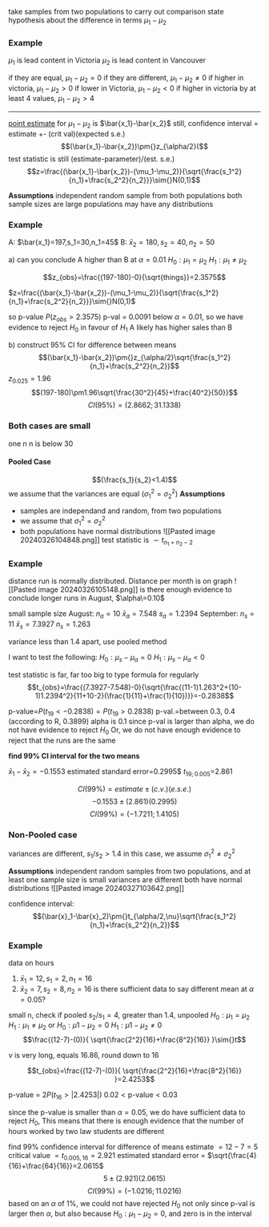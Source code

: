 take samples from two populations to carry out comparison
state hypothesis about the difference in terms $\mu_1-\mu_2$

### Example
$\mu_1$ is lead content in Victoria
$\mu_2$ is lead content in Vancouver

if they are equal, $\mu_1-\mu_2=0$
if they are different, $\mu_1-\mu_2\neq0$
if higher in victoria, $\mu_1-\mu_2\gt0$
if lower in Victoria, $\mu_1-\mu_2\lt0$
if higher in victoria by at least 4 values, $\mu_1-\mu_2>4$
___

[point estimate](Estimating%20Proportions) for $\mu_1-\mu_2$ is $\bar{x_1}-\bar{x_2}$
still, confidence interval = estimate +- (crit val)(expected s.e.)
$$(\bar{x_1}-\bar{x_2})\pm{}z_{\alpha/2}($$
test statistic is still (estimate-parameter)/(est. s.e.)
$$z=\frac{(\bar{x_1}-\bar{x_2})-(\mu_1-\mu_2)}{\sqrt{\frac{s_1^2}{n_1}+\frac{s_2^2}{n_2}}}\sim{}N(0,1)$$

**Assumptions**
independent random sample from both populations
both sample sizes are large
populations may have any distributions

### Example
A: $\bar{x_1}=197,s_1=30,n_1=45$
B: $\bar{x}_2=180,s_2=40,n_2=50$

a) can you conclude A higher than B at $\alpha=0.01$
$H_0:\mu_1=\mu_2$
$H_1:\mu_1\neq\mu_2$

$$z_{obs}=\frac{(197-180)-0}{\sqrt{things}}=2.3575$$

$z=\frac{(\bar{x_1}-\bar{x_2})-(\mu_1-\mu_2)}{\sqrt{\frac{s_1^2}{n_1}+\frac{s_2^2}{n_2}}}\sim{}N(0,1)$

so p-value $P(z _{obs}>2.3575)$
p-val = 0.0091
below $\alpha=0.01$, so we have evidence to reject $H_0$ in favour of $H_1$
A likely has higher sales than B


b) construct 95% CI for difference between means
$$(\bar{x_1}-\bar{x_2})\pm{}z_{\alpha/2}\sqrt{\frac{s_1^2}{n_1}+\frac{s_2^2}{n_2}}$$
$z_0.025=1.96$
$$(197-180)\pm1.96\sqrt{\frac{30^2}{45}+\frac{40^2}{50}}$$
$$CI(95\%)=(2.8662;31.1338)$$


### Both cases are small
one n n is below 30

#### Pooled Case
$$(\frac{s_1}{s_2}<1.4)$$
we assume that the variances are equal $(\sigma_1^2=\sigma_2^2)$
**Assumptions**
- samples are independand and random, from two populations
- we assume that $\sigma_1^2=\sigma_2^2$
- both populations have normal distributions
 ![[Pasted image 20240326104848.png]]
 test statistic is $\sim{}t_{n_1+n_2-2}$

### Example
distance run is normally distributed. Distance per month is on graph
![[Pasted image 20240326105148.png]]
is there enough evidence to conclude longer runs in August, $\alpha\=0.10$


small sample size
August:
$n_a=10$
$\bar{x}_a=7.548$
$s_a=1.2394$
September:
$n_s=11$
$\bar{x}_s=7.3927$
$n_s=1.263$

variance less than 1.4 apart, use pooled method

I want to test the following:
$H_0:\mu_s-\mu_a=0$
$H_1:\mu_s-\mu_a<0$

test statistic is far, far too big to type formula for regularly
$$t_{obs}=\frac{(7.3927-7.548)-0}{\sqrt{\frac{(11-1)1.263^2+(10-1)1.2394^2}{11+10-2}(\frac{1}{11}+\frac{1}{10})}}=-0.2838$$

p-value=$P({t_19}< -0.2838)=P(t_{19}>0.2838)$
p-val.=between 0.3, 0.4 (according to R, 0.3899)
alpha is 0.1
 since p-val is larger than alpha, we do not have evidence to reject $H_0$
 Or, we do not have enough evidence to reject that the runs are the same

**find 99% CI interval for the two means**

$\bar{x}_1-\bar{x}_2=-0.1553$
estimated standard error=0.2995$
$t_{19;0.005}$=2.861

$$CI(99\%)=estimate\pm{}(c.v.)(e.s.e.)$$
$$-0.1553\pm(2.861)(0.2995)$$
$$CI(99\%)=(-1.7211;1.4105)$$

### Non-Pooled case
variances are different, $s_1/s_2>1.4$
in this case, we assume $\sigma_1^2\neq\sigma_2^2$

**Assumptions**
independent random samples from two populations, and at least one sample size is small
variances are different
both have normal distributions
![[Pasted image 20240327103642.png]]

confidence interval:
$$(\bar{x}_1-\bar{x}_2)\pm{}t_{\alpha/2,\nu}\sqrt{\frac{s_1^2}{n_1}+\frac{s_2^2}{n_2}}$$
### Example
data on hours
1. $\bar{x}_1=12, s_1=2, n_1=16$
2. $\bar{x}_2=7, s_2=8, n_2=16$
is there sufficient data to say different mean at $\alpha=0.05$?

small n, check if pooled
$s_2/s_1=4$, greater than 1.4, unpooled
$H_0: \mu_1=\mu_2$
$H_1: \mu_1\neq{}\mu_2$
or
$H_0:\mu1-\mu_2=0$
$H_1:\mu1-\mu_2\neq0$
$$\frac{(12-7)-(0)}{   \sqrt{\frac{2^2}{16}+\frac{8^2}{16}}   }\sim{}t$$

$\nu$ is very long, equals 16.86, round down to 16

$$t_{obs}=\frac{(12-7)-(0)}{   \sqrt{\frac{2^2}{16}+\frac{8^2}{16}}   }=2.4253$$

p-value = $2P(t_{16}>|2.4253|)$
$0.02<\text{p-value}<0.03$

since the p-value is smaller than $\alpha=0.05$, we do have sufficient data to reject $H_0$,
This means that there is enough evidence that the number of hours worked by two law students are different

find 99% confidence interval for difference of means
estimate $= 12-7=5$
critical value $= t_{0.005,16}=2.921$
estimated standard error = $\sqrt{\frac{4}{16}+\frac{64}{16}}=2.0615$
$$5\pm(2.921)(2.0615)$$
$$CI(99\%)=(-1.0216;11.0216)$$
based on an $\alpha$ of 1%, we could not have rejected $H_0$
not only since p-val is larger then $\alpha$, but also because
$H_0:\mu_1-\mu_2=0$, and zero is in the interval